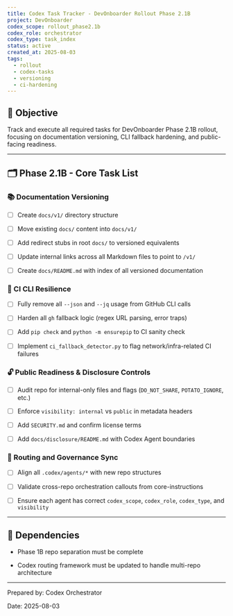 ```yaml
---
title: Codex Task Tracker - DevOnboarder Rollout Phase 2.1B
project: DevOnboarder
codex_scope: rollout_phase2.1b
codex_role: orchestrator
codex_type: task_index
status: active
created_at: 2025-08-03
tags:
  - rollout
  - codex-tasks
  - versioning
  - ci-hardening
---
```


## 🎯 Objective

Track and execute all required tasks for DevOnboarder Phase 2.1B rollout, focusing on documentation versioning, CLI fallback hardening, and public-facing readiness.

---

## 🗂️ Phase 2.1B - Core Task List

### 📚 Documentation Versioning

* [ ] Create `docs/v1/` directory structure

* [ ] Move existing `docs/` content into `docs/v1/`

* [ ] Add redirect stubs in root `docs/` to versioned equivalents

* [ ] Update internal links across all Markdown files to point to `/v1/`

* [ ] Create `docs/README.md` with index of all versioned documentation

### 🧪 CI CLI Resilience

* [ ] Fully remove all `--json` and `--jq` usage from GitHub CLI calls

* [ ] Harden all `gh` fallback logic (regex URL parsing, error traps)

* [ ] Add `pip check` and `python -m ensurepip` to CI sanity check

* [ ] Implement `ci_fallback_detector.py` to flag network/infra-related CI failures

### 🔓 Public Readiness & Disclosure Controls

* [ ] Audit repo for internal-only files and flags (`DO_NOT_SHARE`, `POTATO_IGNORE`, etc.)

* [ ] Enforce `visibility: internal` vs `public` in metadata headers

* [ ] Add `SECURITY.md` and confirm license terms

* [ ] Add `docs/disclosure/README.md` with Codex Agent boundaries

### 🧭 Routing and Governance Sync

* [ ] Align all `.codex/agents/*` with new repo structures

* [ ] Validate cross-repo orchestration callouts from core-instructions

* [ ] Ensure each agent has correct `codex_scope`, `codex_role`, `codex_type`, and `visibility`

---

## 🔐 Dependencies

* Phase 1B repo separation must be complete

* Codex routing framework must be updated to handle multi-repo architecture

---

Prepared by: Codex Orchestrator

Date: 2025-08-03
